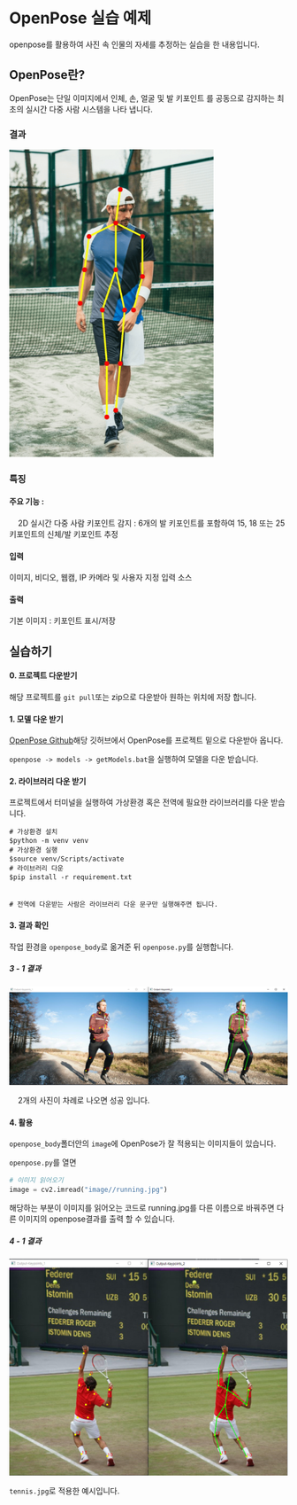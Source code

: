 # OpenPose 실습 예제

openpose를 활용하여 사진 속 인물의 자세를 추정하는 실습을 한 내용입니다.



## OpenPose란?

OpenPose는 단일 이미지에서 인체, 손, 얼굴 및 발 키포인트 를 공동으로 감지하는 최초의 실시간 다중 사람 시스템을 나타 냅니다.

### 결과

<img src="README_assets/2023-04-18-13-02-30-image.png" title="" alt="" width="371">

### 특징

#### 주요 기능 :

    2D 실시간 다중 사람 키포인트 감지 : 6개의 발 키포인트를 포함하여 15, 18 또는 25 키포인트의 신체/발 키포인트 추정

#### 입력

이미지, 비디오, 웹캠, IP 카메라 및 사용자 지정 입력 소스

#### 출력

기본 이미지 : 키포인트 표시/저장



## 실습하기

#### 0. 프로젝트 다운받기

해당 프로젝트를 `git pull`또는 zip으로 다운받아 원하는 위치에 저장 합니다.



#### 1. 모델 다운 받기

[OpenPose Github](https://github.com/CMU-Perceptual-Computing-Lab/openpose)해당 깃허브에서 OpenPose를 프로젝트 밑으로 다운받아 옵니다.

`openpose -> models -> getModels.bat`을 실행하여 모델을 다운 받습니다.



#### 2. 라이브러리 다운 받기

프로젝트에서 터미널을 실행하여 가상환경 혹은 전역에 필요한 라이브러리를 다운 받습니다.

```textile
# 가상환경 설치
$python -m venv venv
# 가상환경 실행
$source venv/Scripts/activate
# 라이브러리 다운
$pip install -r requirement.txt


# 전역에 다운받는 사람은 라이브러리 다운 문구만 실행해주면 됩니다.
```



#### 3. 결과 확인

작업 환경을 `openpose_body`로 옮겨준 뒤 `openpose.py`를 실행합니다.

##### 3 - 1 결과

![](README_assets/2023-04-18-13-25-48-image.png)

    2개의 사진이 차례로 나오면 성공 입니다.



#### 4. 활용

`openpose_body`폴더안의 `image`에 OpenPose가 잘 적용되는 이미지들이 있습니다.

`openpose.py`를 열면

```python
# 이미지 읽어오기
image = cv2.imread("image//running.jpg")
```

해당하는 부분이 이미지를 읽어오는 코드로 running.jpg를 다른 이름으로 바꿔주면 다른 이미지의 openpose결과를 출력 할 수 있습니다.

##### 4 - 1 결과

![](README_assets/2023-04-18-13-36-25-image.png)

`tennis.jpg`로 적용한 예시입니다.


